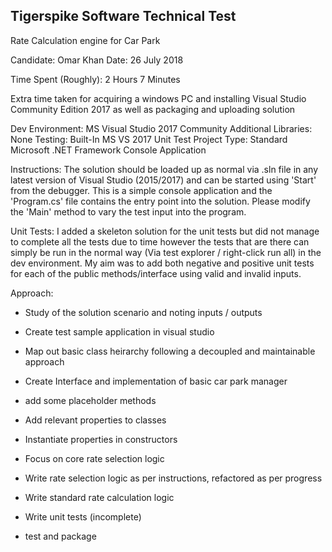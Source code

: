 Tigerspike Software Technical Test
----------------------------------

Rate Calculation engine for Car Park

Candidate: Omar Khan
Date: 26 July 2018

Time Spent (Roughly): 2 Hours 7 Minutes

Extra time taken for acquiring a windows PC and installing Visual Studio Community Edition 2017 as well as packaging and uploading solution

Dev Environment: MS Visual Studio 2017 Community
Additional Libraries: None
Testing: Built-In MS VS 2017 Unit Test
Project Type: Standard Microsoft .NET Framework Console Application

Instructions: The solution should be loaded up as normal via .sln file in any latest version of Visual Studio (2015/2017) and can be started using 'Start' from the debugger. This is a simple console application and the 'Program.cs' file contains the entry point into the solution. Please modify the 'Main' method to vary the test input into the program.

Unit Tests: I added a skeleton solution for the unit tests but did not manage to complete all the tests due to time however the tests that are there can simply be run in the normal way (Via test explorer / right-click run all) in the dev environment. My aim was to add both negative and positive unit tests for each of the public methods/interface using valid and invalid inputs.

Approach: 

 - Study of the solution scenario and noting inputs / outputs
 
 - Create test sample application in visual studio

 - Map out basic class heirarchy following a decoupled and maintainable approach

 - Create Interface and implementation of basic car park manager

 - add some placeholder methods

 - Add relevant properties to classes

 - Instantiate properties in constructors

 - Focus on core rate selection logic 

 - Write rate selection logic as per instructions, refactored as per progress

 - Write standard rate calculation logic

 - Write unit tests (incomplete)

 - test and package
